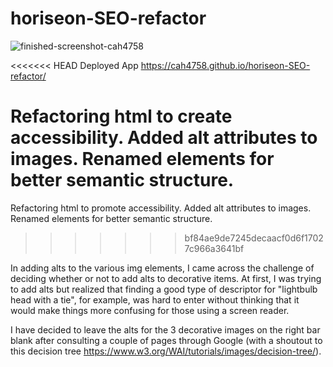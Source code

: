# horiseon-SEO-refactor

![finished-screenshot-cah4758](https://user-images.githubusercontent.com/85979273/128647695-ae3c4929-b477-4ec0-be65-121d44d3df47.png)

<<<<<<< HEAD
Deployed App <https://cah4758.github.io/horiseon-SEO-refactor/>

Refactoring html to create accessibility. Added alt attributes to images. Renamed elements for better semantic structure.
=======
Refactoring html to promote accessibility. Added alt attributes to images. Renamed elements for better semantic structure.
>>>>>>> bf84ae9de7245decaacf0d6f17027c966a3641bf

In adding alts to the various img elements, I came across the challenge of deciding whether or not to add alts to decorative items. At first, I was trying to add alts but realized that finding a good type of descriptor for "lightbulb head with a tie", for example, was hard to enter without thinking that it would make things more confusing for those using a screen reader. 

I have decided to leave the alts for the 3 decorative images on the right bar blank after consulting a couple of pages through Google (with a shoutout to this decision tree https://www.w3.org/WAI/tutorials/images/decision-tree/).

